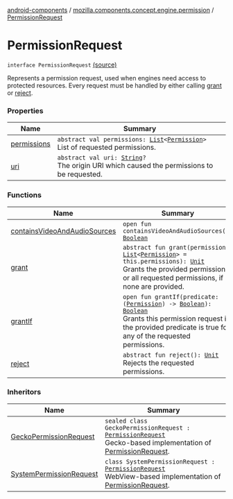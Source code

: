 [android-components](../../index.md) / [mozilla.components.concept.engine.permission](../index.md) / [PermissionRequest](./index.md)

# PermissionRequest

`interface PermissionRequest` [(source)](https://github.com/mozilla-mobile/android-components/blob/master/components/concept/engine/src/main/java/mozilla/components/concept/engine/permission/PermissionRequest.kt#L14)

Represents a permission request, used when engines need access to protected
resources. Every request must be handled by either calling [grant](grant.md) or [reject](reject.md).

### Properties

| Name | Summary |
|---|---|
| [permissions](permissions.md) | `abstract val permissions: `[`List`](https://kotlinlang.org/api/latest/jvm/stdlib/kotlin.collections/-list/index.html)`<`[`Permission`](../-permission/index.md)`>`<br>List of requested permissions. |
| [uri](uri.md) | `abstract val uri: `[`String`](https://kotlinlang.org/api/latest/jvm/stdlib/kotlin/-string/index.html)`?`<br>The origin URI which caused the permissions to be requested. |

### Functions

| Name | Summary |
|---|---|
| [containsVideoAndAudioSources](contains-video-and-audio-sources.md) | `open fun containsVideoAndAudioSources(): `[`Boolean`](https://kotlinlang.org/api/latest/jvm/stdlib/kotlin/-boolean/index.html) |
| [grant](grant.md) | `abstract fun grant(permissions: `[`List`](https://kotlinlang.org/api/latest/jvm/stdlib/kotlin.collections/-list/index.html)`<`[`Permission`](../-permission/index.md)`> = this.permissions): `[`Unit`](https://kotlinlang.org/api/latest/jvm/stdlib/kotlin/-unit/index.html)<br>Grants the provided permissions, or all requested permissions, if none are provided. |
| [grantIf](grant-if.md) | `open fun grantIf(predicate: (`[`Permission`](../-permission/index.md)`) -> `[`Boolean`](https://kotlinlang.org/api/latest/jvm/stdlib/kotlin/-boolean/index.html)`): `[`Boolean`](https://kotlinlang.org/api/latest/jvm/stdlib/kotlin/-boolean/index.html)<br>Grants this permission request if the provided predicate is true for any of the requested permissions. |
| [reject](reject.md) | `abstract fun reject(): `[`Unit`](https://kotlinlang.org/api/latest/jvm/stdlib/kotlin/-unit/index.html)<br>Rejects the requested permissions. |

### Inheritors

| Name | Summary |
|---|---|
| [GeckoPermissionRequest](../../mozilla.components.browser.engine.gecko.permission/-gecko-permission-request/index.md) | `sealed class GeckoPermissionRequest : `[`PermissionRequest`](./index.md)<br>Gecko-based implementation of [PermissionRequest](./index.md). |
| [SystemPermissionRequest](../../mozilla.components.browser.engine.system.permission/-system-permission-request/index.md) | `class SystemPermissionRequest : `[`PermissionRequest`](./index.md)<br>WebView-based implementation of [PermissionRequest](./index.md). |
